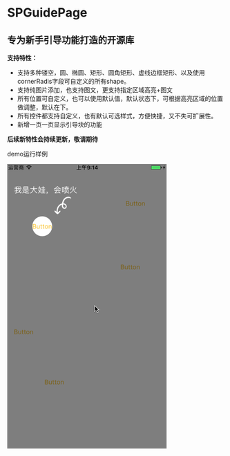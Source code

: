 SPGuidePage
===========
专为新手引导功能打造的开源库
-----------
**支持特性：**

* 支持多种镂空，圆、椭圆、矩形、圆角矩形、虚线边框矩形、以及使用cornerRadis字段可自定义的所有shape。
* 支持纯图片添加，也支持图文，更支持指定区域高亮+图文
* 所有位置可自定义，也可以使用默认值，默认状态下，可根据高亮区域的位置做调整，默认在下。
* 所有控件都支持自定义，也有默认可选样式，方便快捷，又不失可扩展性。
* 新增一页一页显示引导块的功能

**后续新特性会持续更新，敬请期待**

demo运行样例

![img](https://github.com/CodingSha/SPGuidePage/blob/master/GuidePage.gif?raw=true)
